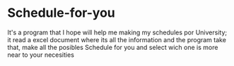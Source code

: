 # Schedule-for-you
It's a program that I hope will help me making my schedules por University;  it read a excel document where its all the information and the program take that, make all the posibles Schedule for you and select wich one is more near to your necesities
